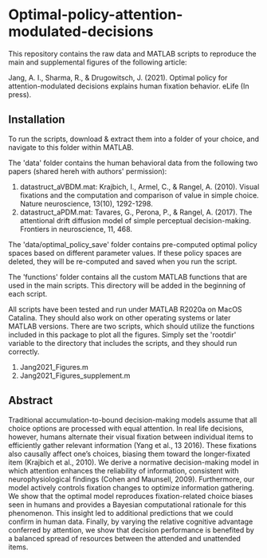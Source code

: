 # Optimal-policy-attention-modulated-decisions


This repository contains the raw data and MATLAB scripts to reproduce the main and supplemental figures of the following article:

Jang, A. I., Sharma, R., & Drugowitsch, J. (2021). Optimal policy for attention-modulated decisions explains human fixation behavior. eLife (In press).

## Installation
To run the scripts, download & extract them into a folder of your choice, and navigate to this folder within MATLAB.

The 'data' folder contains the human behavioral data from the following two papers (shared hereh with authors' permission):
1. datastruct_aVBDM.mat: Krajbich, I., Armel, C., & Rangel, A. (2010). Visual fixations and the computation and comparison of value in simple choice. Nature neuroscience, 13(10), 1292-1298.
2. datastruct_aPDM.mat: Tavares, G., Perona, P., & Rangel, A. (2017). The attentional drift diffusion model of simple perceptual decision-making. Frontiers in neuroscience, 11, 468.

The 'data/optimal_policy_save' folder contains pre-computed optimal policy spaces based on different parameter values. If these policy spaces are deleted, they will be re-computed and saved when you run the script. 

The 'functions' folder contains all the custom MATLAB functions that are used in the main scripts. This directory will be added in the beginning of each script. 

All scripts have been tested and run under MATLAB R2020a on MacOS Catalina. They should also work on other operating systems or later MATLAB versions. There are two scripts, which should utilize the functions included in this package to plot all the figures. Simply set the 'rootdir' variable to the directory that includes the scripts, and they should run correctly.
1. Jang2021_Figures.m
2. Jang2021_Figures_supplement.m

## Abstract
Traditional accumulation-to-bound decision-making models assume that all choice options are processed with equal attention. In real life decisions, however, humans alternate their visual fixation between individual items to efficiently gather relevant information (Yang et al., 13 2016). These fixations also causally affect one’s choices, biasing them toward the longer-fixated item (Krajbich et al., 2010). We derive a normative decision-making model in which attention enhances the reliability of information, consistent with neurophysiological findings (Cohen and Maunsell, 2009). Furthermore, our model actively controls fixation changes to optimize information gathering. We show that the optimal model reproduces fixation-related choice biases seen in humans and provides a Bayesian computational rationale for this phenomenon. This insight led to additional predictions that we could confirm in human data. Finally, by varying the relative cognitive advantage conferred by attention, we show that decision performance is benefited by a balanced spread of resources between the attended and unattended items.
